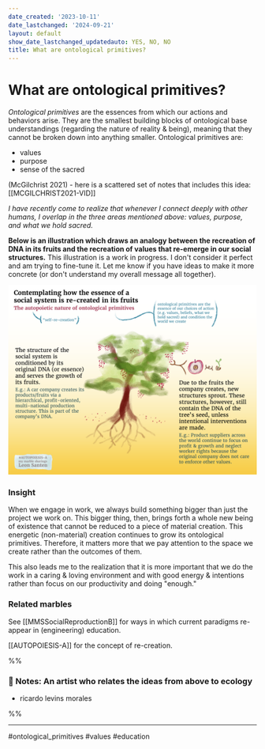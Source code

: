 ```yaml
---
date_created: '2023-10-11'
date_lastchanged: '2024-09-21'
layout: default
show_date_lastchanged_updatedauto: YES, NO, NO
title: What are ontological primitives?
---
```


# What are ontological primitives?
*Ontological primitives* are the essences from which our actions and behaviors arise. They are the smallest building blocks of ontological base understandings (regarding the nature of reality & being), meaning that they cannot be broken down into anything smaller. Ontological primitives are:

- values
- purpose
- sense of the sacred

(McGilchrist 2021) -  here is a scattered set of notes that includes this idea:  [[MCGILCHRIST2021-VID]]

*I have recently come to realize that whenever I connect deeply with other humans, I overlap in the three areas mentioned above: values, purpose, and what we hold sacred.*

**Below is an illustration which draws an analogy between the recreation of DNA in its fruits and the recreation of values that re-emerge in our social structures.** This illustration is a work in progress. I don't consider it perfect and am trying to fine-tune it. Let me know if you have ideas to make it more concrete (or don't understand my overall message all together).

![](media/cleanshot_2024-07-28-at-17-14-00@2x.png)

### Insight
When we engage in work, we always build something bigger than just the project we work on. This bigger thing, then, brings forth a whole new being of existence that cannot be reduced to a piece of material creation. This energetic (non-material) creation continues to grow its ontological primitives. Therefore, it matters more that we pay attention to the space we create rather than the outcomes of them. 

This also leads me to the realization that it is more important that we do the work in a caring & loving environment and with good energy & intentions rather than focus on our productivity and doing "enough." 

### Related marbles


See [[MMSSocialReproductionB]] for ways in which current paradigms re-appear in (engineering) education. 

[[AUTOPOIESIS-A]] for the concept of re-creation.


%%

### 📝 Notes: An artist who relates the ideas from above to ecology
- ricardo levins morales

%%


_____

#ontological_primitives #values #education 